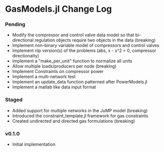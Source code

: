 GasModels.jl Change Log
=================

### Pending

- Modify the compressor and control valve data model so that bi-directional regulation objects require two objects in the data (breaking)
- Implement non-binary variable model of compressors and control valves  
- Implement nlp version(s) of the problems (abs, x - x^2 = 0, compressor directionalty)
- Implement a "make_per_unit" function to normalize all units
- Allow multiple loads/producers per node (breaking)
- Implement Constraints on compressor power 
- Implement a multi-network test
- Implement an update_data function patterned after PowerModels.jl
- Implement a matlab like data input format

### Staged

- Added support for multiple networks in the JuMP model (breaking)
- Introduced the constraint_template.jl framework for gas constraints
- Created undirected and directed gas formulations (breaking)

### v0.1.0
- Initial implementation
